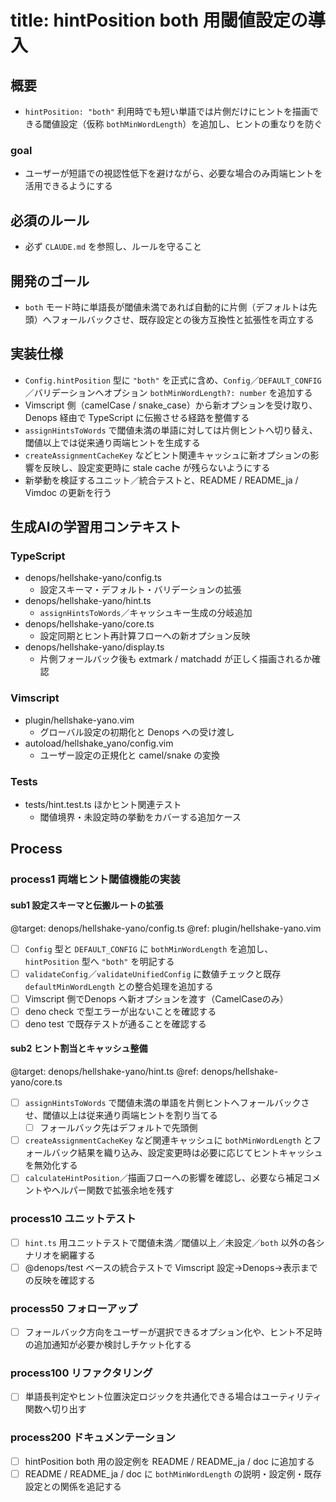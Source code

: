 # title: hintPosition both 用閾値設定の導入

## 概要
- `hintPosition: "both"` 利用時でも短い単語では片側だけにヒントを描画できる閾値設定（仮称 `bothMinWordLength`）を追加し、ヒントの重なりを防ぐ

### goal
- ユーザーが短語での視認性低下を避けながら、必要な場合のみ両端ヒントを活用できるようにする

## 必須のルール
- 必ず `CLAUDE.md` を参照し、ルールを守ること

## 開発のゴール
- `both` モード時に単語長が閾値未満であれば自動的に片側（デフォルトは先頭）へフォールバックさせ、既存設定との後方互換性と拡張性を両立する

## 実装仕様
- `Config.hintPosition` 型に `"both"` を正式に含め、`Config`／`DEFAULT_CONFIG`／バリデーションへオプション `bothMinWordLength?: number` を追加する
- Vimscript 側（camelCase / snake_case）から新オプションを受け取り、Denops 経由で TypeScript に伝搬させる経路を整備する
- `assignHintsToWords` で閾値未満の単語に対しては片側ヒントへ切り替え、閾値以上では従来通り両端ヒントを生成する
- `createAssignmentCacheKey` などヒント関連キャッシュに新オプションの影響を反映し、設定変更時に stale cache が残らないようにする
- 新挙動を検証するユニット／統合テストと、README / README_ja / Vimdoc の更新を行う

## 生成AIの学習用コンテキスト
### TypeScript
- denops/hellshake-yano/config.ts
  - 設定スキーマ・デフォルト・バリデーションの拡張
- denops/hellshake-yano/hint.ts
  - `assignHintsToWords`／キャッシュキー生成の分岐追加
- denops/hellshake-yano/core.ts
  - 設定同期とヒント再計算フローへの新オプション反映
- denops/hellshake-yano/display.ts
  - 片側フォールバック後も extmark / matchadd が正しく描画されるか確認

### Vimscript
- plugin/hellshake-yano.vim
  - グローバル設定の初期化と Denops への受け渡し
- autoload/hellshake_yano/config.vim
  - ユーザー設定の正規化と camel/snake の変換

### Tests
- tests/hint.test.ts ほかヒント関連テスト
  - 閾値境界・未設定時の挙動をカバーする追加ケース

## Process
### process1 両端ヒント閾値機能の実装
#### sub1 設定スキーマと伝搬ルートの拡張
@target: denops/hellshake-yano/config.ts
@ref: plugin/hellshake-yano.vim
- [ ] `Config` 型と `DEFAULT_CONFIG` に `bothMinWordLength` を追加し、`hintPosition` 型へ `"both"` を明記する
- [ ] `validateConfig`／`validateUnifiedConfig` に数値チェックと既存 `defaultMinWordLength` との整合処理を追加する
- [ ] Vimscript 側でDenops へ新オプションを渡す（CamelCaseのみ）
- [ ] deno check で型エラーが出ないことを確認する
- [ ] deno test で既存テストが通ることを確認する

#### sub2 ヒント割当とキャッシュ整備
@target: denops/hellshake-yano/hint.ts
@ref: denops/hellshake-yano/core.ts
- [ ] `assignHintsToWords` で閾値未満の単語を片側ヒントへフォールバックさせ、閾値以上は従来通り両端ヒントを割り当てる
  - [ ] フォールバック先はデフォルトで先頭側
- [ ] `createAssignmentCacheKey` など関連キャッシュに `bothMinWordLength` とフォールバック結果を織り込み、設定変更時は必要に応じてヒントキャッシュを無効化する
- [ ] `calculateHintPosition`／描画フローへの影響を確認し、必要なら補足コメントやヘルパー関数で拡張余地を残す

### process10 ユニットテスト
- [ ] `hint.ts` 用ユニットテストで閾値未満／閾値以上／未設定／`both` 以外の各シナリオを網羅する
- [ ] @denops/test ベースの統合テストで Vimscript 設定→Denops→表示までの反映を確認する

### process50 フォローアップ
- [ ] フォールバック方向をユーザーが選択できるオプション化や、ヒント不足時の追加通知が必要か検討しチケット化する

### process100 リファクタリング
- [ ] 単語長判定やヒント位置決定ロジックを共通化できる場合はユーティリティ関数へ切り出す

### process200 ドキュメンテーション
- [ ] hintPosition both 用の設定例を README / README_ja / doc に追加する
- [ ] README / README_ja / doc に `bothMinWordLength` の説明・設定例・既存設定との関係を追記する
